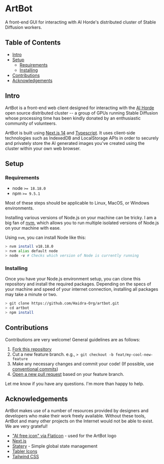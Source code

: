 # ArtBot

A front-end GUI for interacting with AI Horde's distributed cluster of Stable Diffusion workers.

## Table of Contents

- [Intro](#intro)
- [Setup](#setup)
  - [Requirements](#requirements)
  - [Installing](#installing)
- [Contributions](#contributions)
- [Acknowledgements](#acknowledgements)

## Intro

ArtBot is a front-end web client designed for interacting with the [AI Horde](https://aihorde.net/) open source distributed cluster -- a group of GPUs running Stable Diffusion whose processing time has been kindly donated by an enthusiastic community of volunteers.

ArtBot is built using [Next.js 14](https://nextjs.org/) and [Typescript](https://www.typescriptlang.org/). It uses client-side technologies such as IndexedDB and LocalStorage APIs in order to securely and privately store the AI generated images you've created using the cluster within your own web browser.

## Setup

### Requirements

- node `>= 18.18.0`
- npm `>= 9.5.1`

Most of these steps should be applicable to Linux, MacOS, or Windows environments.

Installing various versions of Node.js on your machine can be tricky. I am a big fan of [nvm](https://github.com/nvm-sh/nvm), which allows you to run multiple isolated versions of Node.js on your machine with ease.

Using `nvm`, you can install Node like this:

```bash
> nvm install v18.18.0
> nvm alias default node
> node -v # Checks which version of Node is currently running
```

### Installing

Once you have your Node.js environment setup, you can clone this repository and install the required packages. Depending on the specs of your machine and speed of your internet connection, installing all packages may take a minute or two.

```bash
> git clone https://github.com/Haidra-Org/artbot.git
> cd artbot
> npm install
```

## Contributions

Contributions are very welcome! General guidelines are as follows:

1. [Fork this repository](https://github.com/Haidra-Org/artbot/fork)
2. Cut a new feature branch. e.g., `> git checkout -b feat/my-cool-new-feature`
3. Make any necessary changes and commit your code! (If possible, use [conventional commits](https://www.conventionalcommits.org/en/v1.0.0/))
4. [Open a new pull request](https://github.com/Haidra-Org/artbot/pulls) based on your feature branch.

Let me know if you have any questions. I'm more than happy to help.

## Acknowledgements

ArtBot makes use of a number of resources provided by designers and developers who make their work freely available. Without these tools, ArtBot and many other projects on the Internet would not be able to exist. We are very grateful!

- ["AI free icon" via Flaticon](https://www.flaticon.com/free-icon/ai_2814666?related_id=2814650) - used for the ArtBot logo
- [Next.js](https://nextjs.org/)
- [Statery](https://github.com/hmans/statery) - Simple global state management
- [Tabler Icons](https://tabler-icons.io/)
- [Tailwind CSS](https://tailwindcss.com/)
